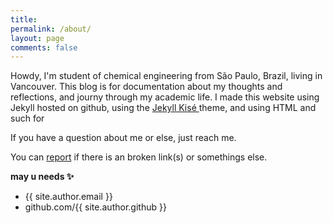 ```yaml
---
title: 
permalink: /about/
layout: page
comments: false
---
```


Howdy, I'm student of chemical engineering from São Paulo, Brazil, living in Vancouver. This blog is for documentation about my thoughts and reflections, and journy through my academic life. I made this website using Jekyll hosted on github, using the [Jekyll Kisé ](https://jamstackthemes.dev/theme/jekyll-klise/)theme, and using HTML and such for 

If you have a question about me or else, just reach me.

You can [report](http://github.com/piharpi/jekyll-klise/issues/new) if there is an broken link(s) or somethings else.

**may u needs ✨**

- {{ site.author.email }}
- github.com/{{ site.author.github }}
